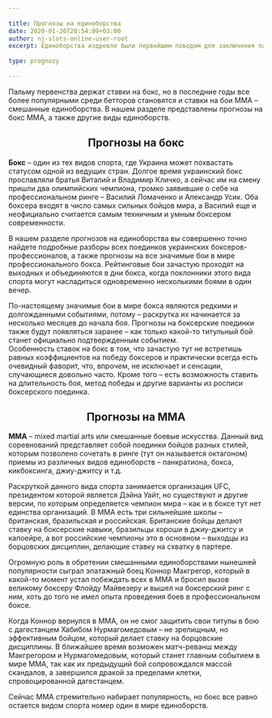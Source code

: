```yaml
---
 
title: Прогнозы на единоборства
date: 2020-01-26T20:54:09+03:00
author: nj-slots-online-user-root
excerpt: Единоборства издревле были первейшим поводом для заключения пари и остаются популярными в мире ставок на спорт в наши дни...
 
type: prognozy
 
---
```

Пальму первенства держат ставки на бокс, но в последние годы все более популярными среди бетторов становятся и ставки на бои ММА – смешанные единоборства. В нашем разделе представлены прогнозы на бокс ММА, а также другие виды единоборств.

<h2 style="text-align: center;">
  Прогнозы на бокс
</h2>

**Бокс** – один из тех видов спорта, где Украина может похвастать статусом одной из ведущих стран. Долгое время украинский бокс прославляли братья Виталий и Владимир Кличко, а сейчас им на смену пришли два олимпийских чемпиона, громко заявившие о себе на профессиональном ринге – Василий Ломаченко и Александр Усик. Оба боксера входят в число самых сильных бойцов мира, а Василий еще и неофициально считается самым техничным и умным боксером современности.

В нашем разделе прогнозов на единоборства вы совершенно точно найдете подробные разборы всех поединков украинских боксеров-профессионалов, а также прогнозы на все значимые бои в мире профессионального бокса. Рейтинговые бои зачастую проходят на выходных и объединяются в дни бокса, когда поклонники этого вида спорта могут насладиться одновременно несколькими боями в один вечер.

По-настоящему значимые бои в мире бокса являются редкими и долгожданными событиями, потому – раскрутка их начинается за несколько месяцев до начала боя. Прогнозы на боксерские поединки также будут появляться заранее – как только какой-то титульный бой станет официально подтвержденным событием.  
Особенность ставок на бокс в том, что зачастую тут не встретишь равных коэффициентов на победу боксеров и практически всегда есть очевидный фаворит, что, впрочем, не исключает и сенсации, случающиеся довольно часто. Кроме того – есть возможность ставить на длительность боя, метод победы и другие варианты из росписи боксерского поединка.

<h2 style="text-align: center;">
  Прогнозы на ММА
</h2>

**ММА** – mixed martial arts или смешанные боевые искусства. Данный вид соревнований представляет собой поединки бойцов разных стилей, которым позволено сочетать в ринге (тут он называется октагоном) приемы из различных видов единоборств – панкратиона, бокса, кикбоксинга, джиу-джитсу и т.д.

Раскруткой данного вида спорта занимается организация UFC, президентом которой является Дэйна Уайт, но существуют и другие версии, по которым определяется чемпион мира – как и в боксе тут нет единства организаций. В ММА есть три сильнейшие школы – британская, бразильская и российская. Британские бойцы делают ставку на боксерские навыки, бразильцы хороши в джиу-джитсу и капоейре, а вот российские чемпионы это в основном – выходцы из борцовских дисциплин, делающие ставку на схватку в партере.

Огромную роль в обретении смешанными единоборствами нынешней популярности сыграл эпатажный боец Коннор Макгрегор, который в какой-то момент устал побеждать всех в ММА и бросил вызов великому боксеру Флойду Майвезеру и вышел на боксерский ринг с ним, хоть до того не имел опыта проведения боев в профессиональном боксе.

Когда Коннор вернулся в ММА, он не смог защитить свои титулы в бою с дагестанцем Хабибом Нурмагомедовым – не зрелищным, но эффективным бойцом, который делает ставку на борцовские дисциплины. В ближайшее время возможен матч-реванш между Макгрегором и Нурмагомедовым, который станет главным событием в мире ММА, так как их предыдущий бой сопровождался массой скандалов, а завершился дракой за пределами клетки, спровоцированной дагестанцем.

Сейчас ММА стремительно набирает популярность, но бокс все равно остается видом спорта номер один в мире единоборств.